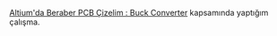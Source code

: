 [Altium'da Beraber PCB Çizelim : Buck Converter](https://www.youtube.com/watch?v=n6VyZIZuCj0&t=4122s) kapsamında yaptığım çalışma.
